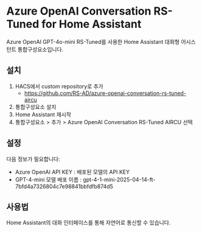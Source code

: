 # Azure OpenAI Conversation RS-Tuned for Home Assistant
Azure OpenAI GPT-4o-mini RS-Tuned를 사용한 Home Assistant 대화형 어시스턴트 통합구성요소입니다.

## 설치
1. HACS에서 custom repository로 추가
   - https://github.com/RS-AD/azure-openai-conversation-rs-tuned-aircu
2. 통합구성요소 설치
3. Home Assistant 재시작
4. 통합구성요소 > 추가 > Azure OpenAI Conversation RS-Tuned AIRCU 선택

## 설정
다음 정보가 필요합니다:
- Azure OpenAI API KEY : 배포된 모델의 API KEY
- GPT-4-mini 모델 배포 이름 : gpt-4-1-mini-2025-04-14-ft-7bfd4a7326804c7e98841bbfdfb874d5

## 사용법
Home Assistant의 대화 인터페이스를 통해 자연어로 통신할 수 있습니다.
